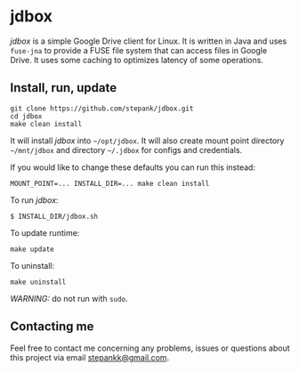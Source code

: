 # jdbox

_jdbox_ is a simple Google Drive client for Linux. It is written in Java and uses `fuse-jna` to provide
a FUSE file system that can access files in Google Drive. It uses some caching to optimizes latency of some operations.

## Install, run, update

```
git clone https://github.com/stepank/jdbox.git
cd jdbox
make clean install
```

It will install _jdbox_ into `~/opt/jdbox`. It will also create mount point directory `~/mnt/jdbox` and
directory `~/.jdbox` for configs and credentials.

If you would like to change these defaults you can run this instead:

```
MOUNT_POINT=... INSTALL_DIR=... make clean install
```

To run _jdbox_:

```
$ INSTALL_DIR/jdbox.sh
```

To update runtime:

```
make update
```

To uninstall:

```
make uninstall
```

*WARNING:* do not run with `sudo`.

## Contacting me

Feel free to contact me concerning any problems, issues or questions about this
project via email [stepankk@gmail.com](mailto:stepankk@gmail.com).
